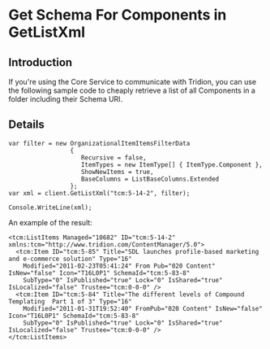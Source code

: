 # Get Schema For Components in GetListXml #


## Introduction ##

If you're using the Core Service to communicate with Tridion, you can use the following sample code to cheaply retrieve a list of all Components in a folder including their Schema URI.

## Details ##


```
var filter = new OrganizationalItemItemsFilterData
                 {
                 	Recursive = false,
                 	ItemTypes = new ItemType[] { ItemType.Component },
                 	ShowNewItems = true,
                 	BaseColumns = ListBaseColumns.Extended
                 };
var xml = client.GetListXml("tcm:5-14-2", filter);

Console.WriteLine(xml);
```

An example of the result:
```
<tcm:ListItems Managed="10682" ID="tcm:5-14-2" xmlns:tcm="http://www.tridion.com/ContentManager/5.0">
  <tcm:Item ID="tcm:5-85" Title="SDL launches profile-based marketing and e-commerce solution" Type="16" 
    Modified="2011-02-23T05:41:24" From Pub="020 Content" IsNew="false" Icon="T16L0P1" SchemaId="tcm:5-83-8"
    SubType="0" IsPublished="true" Lock="0" IsShared="true" IsLocalized="false" Trustee="tcm:0-0-0" />
  <tcm:Item ID="tcm:5-84" Title="The different levels of Compound Templating  Part 1 of 3" Type="16" 
    Modified="2011-01-31T19:52:40" FromPub="020 Content" IsNew="false" Icon="T16L0P1" SchemaId="tcm:5-83-8"
    SubType="0" IsPublished="true" Lock="0" IsShared="true" IsLocalized="false" Trustee="tcm:0-0-0" />
</tcm:ListItems>
```